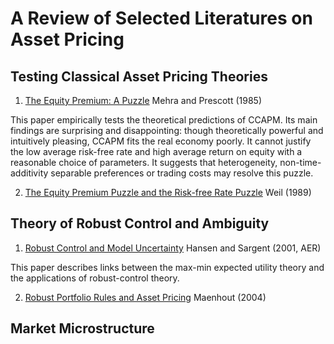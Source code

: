 # A Review of Selected Literatures on Asset Pricing

## Testing Classical Asset Pricing Theories

1. [The Equity Premium: A Puzzle](https://www.sciencedirect.com/science/article/pii/0304393285900613) Mehra and Prescott (1985)

This paper empirically tests the theoretical predictions of CCAPM. Its main findings are surprising and disappointing: though theoretically powerful and intuitively pleasing, CCAPM fits the real economy poorly. It cannot justify the low average risk-free rate and high average return on equity with a reasonable choice of parameters. It suggests that heterogeneity, non-time-additivity separable preferences or trading costs may resolve this puzzle.

2. [The Equity Premium Puzzle and the Risk-free Rate Puzzle](https://www.sciencedirect.com/science/article/pii/0304393289900287) Weil (1989)

## Theory of Robust Control and Ambiguity

1. [Robust Control and Model Uncertainty](https://www.aeaweb.org/articles?id=10.1257/aer.91.2.60) Hansen and Sargent (2001, AER)

This paper describes links between the max-min expected utility theory and the applications of robust-control theory.

2. [Robust Portfolio Rules and Asset Pricing](https://academic.oup.com/rfs/article-abstract/17/4/951/1570792) Maenhout (2004)

## Market Microstructure
